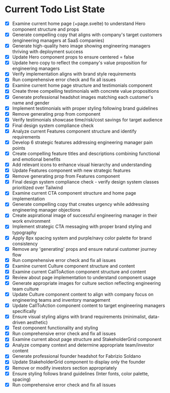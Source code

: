 <!-- DO NOT EDIT - Managed by todo_list tool -->
<!-- Updated: 2025-09-29T08:39:10.906Z -->

# Current Todo List State

- [x] Examine current home page (+page.svelte) to understand Hero component structure and props
- [x] Generate compelling copy that aligns with company's target customers (engineering managers at SaaS companies)
- [x] Generate high-quality hero image showing engineering managers thriving with deployment success
- [x] Update Hero component props to ensure centered = false
- [x] Update hero copy to reflect the company's value proposition for engineering managers
- [x] Verify implementation aligns with brand style requirements
- [x] Run comprehensive error check and fix all issues
- [x] Examine current home page structure and testimonials component
- [x] Create three compelling testimonials with concrete value propositions
- [x] Generate professional headshot images matching each customer's name and gender
- [x] Implement testimonials with proper styling following brand guidelines
- [x] Remove generating prop from component
- [x] Verify testimonials showcase time/risk/cost savings for target audience
- [x] Final design system compliance check
- [x] Analyze current Features component structure and identify requirements
- [x] Develop 6 strategic features addressing engineering manager pain points
- [x] Create compelling feature titles and descriptions combining functional and emotional benefits
- [x] Add relevant icons to enhance visual hierarchy and understanding
- [x] Update Features component with new strategic features
- [x] Remove generating prop from Features component
- [x] Final design system compliance check - verify design system classes prioritized over Tailwind
- [x] Examine current CTA component structure and home page implementation
- [x] Generate compelling copy that creates urgency while addressing engineering manager objections
- [x] Create aspirational image of successful engineering manager in their work environment
- [x] Implement strategic CTA messaging with proper brand styling and typography
- [x] Apply 8px spacing system and purple/navy color palette for brand consistency
- [x] Remove any 'generating' props and ensure natural customer journey flow
- [x] Run comprehensive error check and fix all issues
- [x] Examine current Culture component structure and content
- [x] Examine current CallToAction component structure and content
- [x] Review about page implementation to understand component usage
- [x] Generate appropriate images for culture section reflecting engineering team culture
- [x] Update Culture component content to align with company focus on engineering teams and inventory management
- [x] Update CallToAction component content to target engineering managers specifically
- [x] Ensure visual styling aligns with brand requirements (minimalist, data-driven aesthetic)
- [x] Test component functionality and styling
- [x] Run comprehensive error check and fix all issues
- [x] Examine current about page structure and StakeholderGrid component
- [x] Analyze company context and determine appropriate team/investor content
- [x] Generate professional founder headshot for Fabrizio Soldano
- [x] Update StakeholderGrid component to display only the founder
- [x] Remove or modify investors section appropriately
- [x] Ensure styling follows brand guidelines (Inter fonts, color palette, spacing)
- [x] Run comprehensive error check and fix all issues
